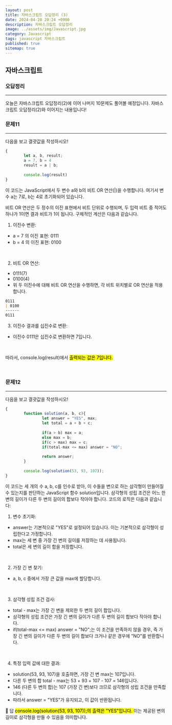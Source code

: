```yaml
---
layout: post
title: 자바스크립트 오답정리 (3)
date: 2024-04-28 20:24 +0900
description: 자바스크립트 오답정리
image: ../assets/img/Javascript.jpg
category: Javascript
tags: javascript 자바스크립트
published: true
sitemap: true
---
```


## 자바스크립트

### 오답정리

<hr>

오늘은 자바스크립트 오답정리(2)에 이어 나머지 10문제도 풀어볼 예정입니다.
자바스크립트 오답정리(2)와 이어지는 내용입니다!

### 문제11
<hr>
다음을 보고 결괏값을 작성하시오!

````javascript
{
        let a, b, result;
        a = 7, b = 4
        result = a | b;
    
        console.log(result)
}
````

이 코드는 JavaScript에서 두 변수 a와 b의 비트 OR 연산(|)을 수행합니다. 여기서 변수 a는 7로, b는 4로 초기화되어 있습니다.

비트 OR 연산은 두 정수의 이진 표현에서 비트 단위로 수행되며, 두 입력 비트 중 적어도 하나가 1이면 결과 비트가 1이 됩니다. 구체적인 계산은 다음과 같습니다.

1) 이진수 변환: <br>
* a = 7 의 이진 표현: 0111<br>
* b = 4 의 이진 표현: 0100
<br>

2) 비트 OR 연산: <br>
* 0111(7) <br>
* 0100(4) <br>
* 위 두 이진수에 대해 비트 OR 연산을 수행하면, 각 비트 위치별로 OR 연산을 적용합니다.

````markdown
0111
| 0100
------
0111
````

3) 이진수 결과를 십진수로 변환: <br>
* 이진수 0111은 십진수로 변환하면 7입니다.
<br>

따라서, console.log(result)에서 <mark>출력되는 값은 7입니다.</mark>

<br>

### 문제12
<hr>
다음을 보고 결괏값을 작성하시오!

````javascript
{
        function solution(a, b, c){
                let answer = "YES", max;
                let total = a + b + c;
        
                if(a > b) max = a;
                else max = b;
                if(c > max) max = c;
                if(total-max <= max) answer = "NO"; 
                
                return answer;
        }
    
        console.log(solution(53, 93, 107));
}
````

이 코드는 세 개의 수 a, b, c를 인수로 받아, 이 수들을 변으로 하는 삼각형이 만들어질 수 있는지를 판단하는 JavaScript 함수 solution입니다. 삼각형의 성립 조건은 어느 한 변의 길이가 다른 두 변의 길이의 합보다 작아야 합니다. 코드의 로직은 다음과 같습니다:

1) 변수 초기화: <br>
* answer는 기본적으로 "YES"로 설정되어 있습니다. 이는 기본적으로 삼각형이 성립한다고 가정합니다.<br>
* max는 세 변 중 가장 긴 변의 길이를 저장하는 데 사용됩니다.<br>
* total은 세 변의 길이 합을 저장합니다.
<br>

2) 가장 긴 변 찾기:
* a, b, c 중에서 가장 큰 값을 max에 할당합니다.
<br>

3) 삼각형 성립 조건 검사:<br>
* total - max는 가장 긴 변을 제외한 두 변의 길이 합입니다.<br>
* 삼각형의 성립 조건은 가장 긴 변의 길이가 다른 두 변의 길이 합보다 작아야 합니다.<br>
* if(total-max <= max) answer = "NO";는 이 조건을 만족하지 않을 경우, 즉 가장 긴 변의 길이가 다른 두 변의 길이 합보다 크거나 같은 경우에 "NO"를 반환합니다.
<br>

4) 특정 입력 값에 대한 결과: <br>
* solution(53, 93, 107)을 호출하면, 가장 긴 변 max는 107입니다. <br>
* 다른 두 변의 합 total - max는 53 + 93 + 107 - 107 = 146입니다. <br>
* 146 (다른 두 변의 합)는 107 (가장 긴 변)보다 크므로 삼각형의 성립 조건을 만족합니다. <br>
* 따라서 answer = "YES"가 유지되고, 이 값이 반환됩니다.

🎈 답
<mark>console.log(solution(53, 93, 107));의 출력은 "YES"입니다. </mark>
이는 제공된 변의 길이로 삼각형을 만들 수 있음을 의미합니다.

